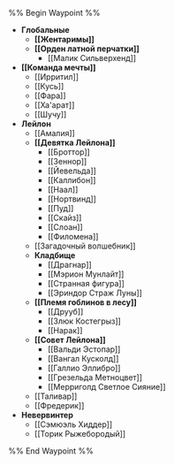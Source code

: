 %% Begin Waypoint %%
- **Глобальные**
	- **[[Жентаримы]]**
	- **[[Орден латной перчатки]]**
		- [[Малик Сильверхенд]]
- **[[Команда мечты]]**
	- [[Ирритил]]
	- [[Кусь]]
	- [[Фара]]
	- [[Ха'арат]]
	- [[Шучу]]
- **Лейлон**
	- [[Амалия]]
	- **[[Девятка Лейлона]]**
		- [[Броттор]]
		- [[Зeннор]]
		- [[Йевельда]]
		- [[Каллибон]]
		- [[Наал]]
		- [[Нортвинд]]
		- [[Пуд]]
		- [[Скайз]]
		- [[Слоан]]
		- [[Филомена]]
	- [[Загадочный волшебник]]
	- **Кладбище**
		- [[Драгнар]]
		- [[Мэрион Мунлайт]]
		- [[Странная фигура]]
		- [[Эриндор Страж Луны]]
	- **[[Племя гоблинов в лесу]]**
		- [[Друуб]]
		- [[Злюк Костегрыз]]
		- [[Нарак]]
	- **[[Совет Лейлона]]**
		- [[Вальди Эстопар]]
		- [[Вангал Кусколд]]
		- [[Галлио Эллибро]]
		- [[Грезельда Метноцвет]]
		- [[Мерриголд Светлое Сияние]]
	- [[Таливар]]
	- [[Фредерик]]
- **Невервинтер**
	- [[Сэмюэль Хиддер]]
	- [[Торик Рыжебородый]]

%% End Waypoint %%